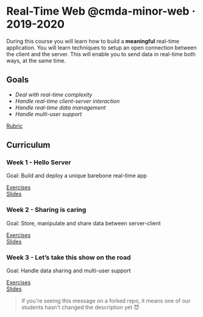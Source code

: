 # Real-Time Web @cmda-minor-web · 2019-2020

During this course you will learn how to build a **meaningful** real-time application. You will learn techniques to setup an open connection between the client and the server. This will enable you to send data in real-time both ways, at the same time.

## Goals
- _Deal with real-time complexity_
- _Handle real-time client-server interaction_
- _Handle real-time data management_
- _Handle multi-user support_

[Rubric][rubric]

## Curriculum

### Week 1 - Hello Server

Goal: Build and deploy a unique barebone real-time app  

[Exercises](https://github.com/cmda-minor-web/real-time-web-1819/blob/master/week-1.md)    
[Slides](https://docs.google.com/presentation/d/1EVsEFgBnG699nce058ss_PkVJROQXDp5wJJ-IRXvzTA/edit?usp=sharing)  


### Week 2 - Sharing is caring  

Goal: Store, manipulate and share data between server-client   

[Exercises](https://github.com/cmda-minor-web/real-time-web-1819/blob/master/week-2.md)    
[Slides](https://docs.google.com/presentation/d/1woKoY59D8Zcttna0FzfNjEtGtT8oXWi9b5LYlukRISM/edit?usp=sharing)


### Week 3 - Let’s take this show on the road 

Goal: Handle data sharing and multi-user support 

[Exercises](https://github.com/cmda-minor-web/real-time-web-1819/blob/master/week-3.md)  
[Slides](https://docs.google.com/presentation/d/1SHofRYg87bhdqhv7DQb_HZMbW7Iq1PtqxpdtZHMbMmk/edit?usp=sharing)

> If you're seeing this message on a forked repo, it means one of our students hasn't changed the description yet 😈

<!-- Add a link to your live demo in Github Pages 🌐-->

<!-- ☝️ replace this description with a description of your own work -->

<!-- replace the code in the /docs folder with your own, so you can showcase your work with GitHub Pages 🌍 -->

<!-- Add a nice image here at the end of the week, showing off your shiny frontend 📸 -->

<!-- Maybe a table of contents here? 📚 -->

<!-- How about a section that describes how to install this project? 🤓 -->

<!-- ...but how does one use this project? What are its features 🤔 -->

<!-- What external data source is featured in your project and what are its properties 🌠 -->

<!-- This would be a good place for your data life cycle ♻️-->

<!-- Maybe a checklist of done stuff and stuff still on your wishlist? ✅ -->

<!-- How about a license here? 📜 (or is it a licence?) 🤷 -->

[rubric]: https://docs.google.com/spreadsheets/d/e/2PACX-1vSd1I4ma8R5mtVMyrbp6PA2qEInWiOialK9Fr2orD3afUBqOyvTg_JaQZ6-P4YGURI-eA7PoHT8TRge/pubhtml
